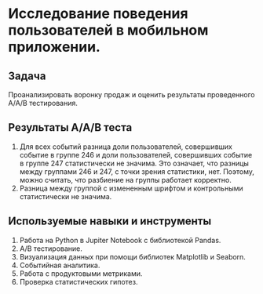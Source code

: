 # Исследование поведения пользователей в мобильном приложении.
## Задача
Проанализировать воронку продаж и оценить результаты проведенного А/А/В тестирования.
## Результаты А/А/В теста
1. Для всех событий разница доли пользователей, совершивших событие в группе 246 и доли пользователей, совершивших событие в группе 247 статистически не значима. Это означает, что разницы между группами 246 и 247, с точки зрения статистики, нет. Поэтому, можно считать, что разбиение на группы работает корректно.
2. Разница между группой с измененным шрифтом и контрольными статистически не значима.
## Используемые навыки и инструменты
1. Работа на Python в Jupiter Notebook с библиотекой Pandas.
2.  А/В тестирование.
3. Визуализация данных при помощи библиотек Matplotlib и Seaborn.
4. Событийная аналитика.
5. Работа с продуктовыми метриками.
6. Проверка статистических гипотез.
